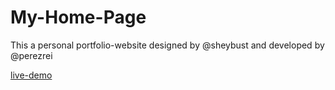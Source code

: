 # My-Home-Page
This a personal portfolio-website designed by @sheybust and developed by @perezrei

[live-demo](https://perezrei.github.io)
